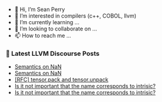- 👋 Hi, I’m Sean Perry
- 👀 I’m interested in compilers (c++, COBOL, llvm)
- 🌱 I’m currently learning ...
- 💞️ I’m looking to collaborate on ...
- 📫 How to reach me ...

<!---
s66perry/s66perry is a ✨ special ✨ repository because its `README.md` (this file) appears on your GitHub profile.
You can click the Preview link to take a look at your changes.
--->
### 📕 Latest LLVM Discourse Posts

<!-- DISCOURSE-LLVM:START -->
- [Semantics on NaN](https://discourse.llvm.org/t/semantics-on-nan/66729#post_7)
- [Semantics on NaN](https://discourse.llvm.org/t/semantics-on-nan/66729#post_6)
- [[RFC] tensor.pack and tensor.unpack](https://discourse.llvm.org/t/rfc-tensor-pack-and-tensor-unpack/66408#post_20)
- [Is it not important that the name corresponds to intrisic?](https://discourse.llvm.org/t/is-it-not-important-that-the-name-corresponds-to-intrisic/66713#post_3)
- [Is it not important that the name corresponds to intrisic?](https://discourse.llvm.org/t/is-it-not-important-that-the-name-corresponds-to-intrisic/66713#post_2)
<!-- DISCOURSE-LLVM:END -->
